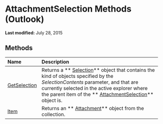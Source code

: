 
# AttachmentSelection Methods (Outlook)

 **Last modified:** July 28, 2015


## Methods



|**Name**|**Description**|
|:-----|:-----|
| [GetSelection](048d6d00-8928-68a5-f02c-20fdbae093c6.md)|Returns a  ** [Selection](0b06a3ce-0445-db8f-e6e8-bb7bd469c50f.md)** object that contains the kind of objects specified by the _SelectionContents_ parameter, and that are currently selected in the active explorer where the parent item of the ** [AttachmentSelection](398cf106-a904-9048-e627-e47aaadf1105.md)** object is.|
| [Item](68cf2111-ae46-05f7-b57f-8f4867e394c1.md)|Returns an  ** [Attachment](3e11582b-ac90-0948-bc37-506570bb287b.md)** object from the collection.|
